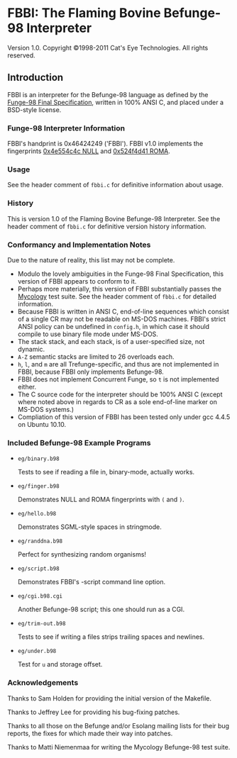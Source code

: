 FBBI: The Flaming Bovine Befunge-98 Interpreter
===============================================

Version 1.0. Copyright ©1998-2011 Cat's Eye Technologies. All rights
reserved.

Introduction
------------

FBBI is an interpreter for the Befunge-98 language as defined by the
[Funge-98 Final Specification](http://catseye.tc/projects/funge98/),
written in 100% ANSI C, and placed under a BSD-style license.

### Funge-98 Interpreter Information

FBBI's handprint is 0x46424249 ('FBBI'). FBBI v1.0 implements the
fingerprints [0x4e554c4c
NULL](http://catseye.tc/projects/funge98/library/NULL.html) and
[0x524f4d41 ROMA](http://catseye.tc/projects/funge98/library/ROMA.html).

### Usage

See the header comment of `fbbi.c` for definitive information about
usage.

### History

This is version 1.0 of the Flaming Bovine Befunge-98 Interpreter. See
the header comment of `fbbi.c` for definitive version history
information.

### Conformancy and Implementation Notes

Due to the nature of reality, this list may not be complete.

-   Modulo the lovely ambiguities in the Funge-98 Final Specification,
    this version of FBBI appears to conform to it.
-   Perhaps more materially, this version of FBBI substantially passes
    the [Mycology](http://users.tkk.fi/~mniemenm/befunge/mycology.html)
    test suite. See the header comment of `fbbi.c` for detailed
    information.
-   Because FBBI is written in ANSI C, end-of-line sequences which
    consist of a single CR may not be readable on MS-DOS machines.
    FBBI's strict ANSI policy can be undefined in `config.h`, in which
    case it should compile to use binary file mode under MS-DOS.
-   The stack stack, and each stack, is of a user-specified size, not
    dynamic.
-   `A-Z` semantic stacks are limited to 26 overloads each.
-   `h`, `l`, and `m` are all Trefunge-specific, and thus are not
    implemented in FBBI, because FBBI only implements Befunge-98.
-   FBBI does not implement Concurrent Funge, so `t` is not implemented
    either.
-   The C source code for the interpreter should be 100% ANSI C (except
    where noted above in regards to CR as a sole end-of-line marker on
    MS-DOS systems.)
-   Compliation of this version of FBBI has been tested only under gcc
    4.4.5 on Ubuntu 10.10.

### Included Befunge-98 Example Programs

-   `eg/binary.b98`

    Tests to see if reading a file in, binary-mode, actually works.

-   `eg/finger.b98`

    Demonstrates NULL and ROMA fingerprints with `(` and `)`.

-   `eg/hello.b98`

    Demonstrates SGML-style spaces in stringmode.

-   `eg/randdna.b98`

    Perfect for synthesizing random organisms!

-   `eg/script.b98`

    Demonstrates FBBI's -script command line option.

-   `eg/cgi.b98.cgi`

    Another Befunge-98 script; this one should run as a CGI.

-   `eg/trim-out.b98`

    Tests to see if writing a files strips trailing spaces and newlines.

-   `eg/under.b98`

    Test for `u` and storage offset.

### Acknowledgements

Thanks to Sam Holden for providing the initial version of the Makefile.

Thanks to Jeffrey Lee for providing his bug-fixing patches.

Thanks to all those on the Befunge and/or Esolang mailing lists for
their bug reports, the fixes for which made their way into patches.

Thanks to Matti Niemenmaa for writing the Mycology Befunge-98 test
suite.
